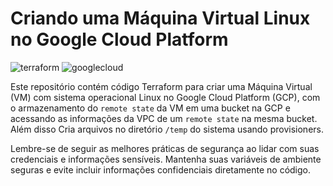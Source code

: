 # Criando uma Máquina Virtual Linux no Google Cloud Platform

![terraform](https://img.shields.io/badge/-terraform-white?style=for-the-badge&logo=terraform&color=7B42BC&logoColor=white)
![googlecloud](https://img.shields.io/badge/-Google_Cloud_Platform-white?style=for-the-badge&logo=googlecloud&color=0078D7&logoColor=white)

Este repositório contém código Terraform para criar uma Máquina Virtual (VM) com sistema operacional Linux no Google Cloud Platform (GCP), com o armazenamento do `remote state` da VM em uma bucket na GCP e acessando as informações da VPC de um `remote state` na mesma bucket. Além disso Cria arquivos no diretório `/temp` do sistema usando provisioners.

Lembre-se de seguir as melhores práticas de segurança ao lidar com suas credenciais e informações sensíveis. Mantenha suas variáveis de ambiente seguras e evite incluir informações confidenciais diretamente no código.
